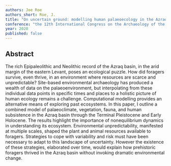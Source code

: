 ```yaml
---
authors: Joe Roe
authors_short: Roe, J.
title: "On uncertain ground: modelling human palaeoecology in the Azraq basin, eastern Jordan, 24,000–8,000 BP"
conference: "the 12th International Congress on the Archaeology of the Ancient Near East, Bologna"
year: 2020
published: false
---
```


## Abstract

The rich Epipaleolithic and Neolithic record of the Azraq basin, in the arid margin of the eastern Levant, poses an ecological puzzle. 
How did foragers survive, even thrive, in an environment where resources are scarce and unpredictable? 
Site-based environmental archaeology has produced a wealth of data on the palaeoenvironment, but interpolating from these individual data points in specific times and places to a holistic picture of human ecology remains a challenge.
Computational modelling provides an alternative means of exploring past ecosystems.
In this paper, I outline a combined model of palaeoclimate, vegetation, fauna, and human subsistence in the Azraq basin through the Terminal Pleistocene and Early Holocene.
The results highlight the importance of nonequilibrium dynamics in understanding its ecosystem. 
Environmental unpredictability, manifested at multiple scales, shaped the plant and animal resources available to foragers.
Strategies to cope with variability and risk must have been necessary to adapt to this landscape of uncertainty.
However the existence of these strategies, elaborated over time, would explain how prehistoric foragers thrived in the Azraq basin without invoking dramatic environmental change.

